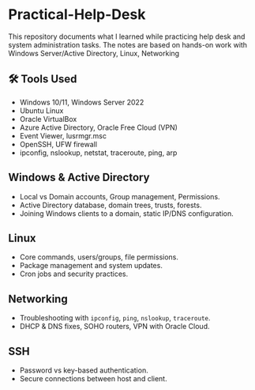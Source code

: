 # Practical-Help-Desk
This repository documents what I learned while practicing help desk and system administration tasks.  The notes are based on hands-on work with Windows Server/Active Directory, Linux, Networking

## 🛠 Tools Used
- Windows 10/11, Windows Server 2022  
- Ubuntu Linux  
- Oracle VirtualBox  
- Azure Active Directory, Oracle Free Cloud (VPN)  
- Event Viewer, lusrmgr.msc  
- OpenSSH, UFW firewall  
- ipconfig, nslookup, netstat, traceroute, ping, arp   

## Windows & Active Directory
- Local vs Domain accounts, Group management, Permissions.  
- Active Directory database, domain trees, trusts, forests.  
- Joining Windows clients to a domain, static IP/DNS configuration.  

## Linux
- Core commands, users/groups, file permissions.  
- Package management and system updates.  
- Cron jobs and security practices.  

## Networking
- Troubleshooting with `ipconfig`, `ping`, `nslookup`, `traceroute`.  
- DHCP & DNS fixes, SOHO routers, VPN with Oracle Cloud.  

## SSH
- Password vs key-based authentication.  
- Secure connections between host and client.  
